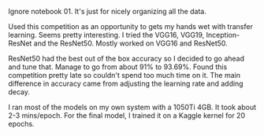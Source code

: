 Ignore notebook 01. It's just for nicely organizing all the data.

Used this competition as an opportunity to gets my hands wet with transfer learning. Seems pretty interesting. I tried the VGG16, VGG19, Inception-ResNet and the ResNet50. Mostly worked on VGG16 and ResNet50. 

ResNet50 had the best out of the box accuracy so I decided to go ahead and tune that. Manage to go from about 91% to 93.69%. Found this competition pretty late so couldn't spend too much time on it. The main difference in accuracy came from adjusting the learning rate and adding decay.

I ran most of the models on my own system with a 1050Ti 4GB. It took about 2-3 mins/epoch. For the final model, I trained it on a Kaggle kernel for 20 epochs.